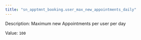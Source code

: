 ```yaml
---
title: "sn_apptmnt_booking.user_max_new_appointments_daily"
---
```


Description: Maximum new Appointments per user per day

Value: `100`